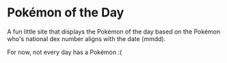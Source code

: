# Pokémon of the Day

A fun little site that displays the Pokémon of the day based on the Pokémon who's national dex number aligns with the date (mmdd).

For now, not every day has a Pokémon :(
